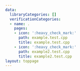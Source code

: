```yaml
---
data:
  libraryCategories: []
  verificationCategories:
  - name: .
    pages:
    - icon: ':heavy_check_mark:'
      path: example.test.cpp
      title: example.test.cpp
    - icon: ':heavy_check_mark:'
      path: example2.test.cpp
      title: example2.test.cpp
layout: toppage
---
```

